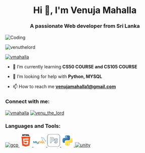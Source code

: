 
<h1 align="center">Hi 👋, I'm Venuja Mahalla</h1>
<h3 align="center">A passionate Web developer from Sri Lanka</h3>
<img align="center" alt="Coding" width="400" src="https://mir-s3-cdn-cf.behance.net/project_modules/hd/06f21a161921919.63cd7887d0a70.gif">

<p align="left"> <img src="https://komarev.com/ghpvc/?username=venuthelord&label=Profile%20views&color=0e75b6&style=flat" alt="venuthelord" /> </p>

<p align="left"> <a href="https://twitter.com/vmahalla" target="blank"><img src="https://img.shields.io/twitter/follow/vmahalla?logo=twitter&style=for-the-badge" alt="vmahalla" /></a> </p>

- 🌱 I’m currently learning **CS50 COURSE and CS105 COURSE**

- 🤝 I’m looking for help with **Python, MYSQL**

- 📫 How to reach me **venujamahalla1@gmail.com**

<h3 align="left">Connect with me:</h3>
<p align="left">
<a href="https://twitter.com/vmahalla" target="blank"><img align="center" src="https://raw.githubusercontent.com/rahuldkjain/github-profile-readme-generator/master/src/images/icons/Social/twitter.svg" alt="vmahalla" height="30" width="40" /></a>
<a href="https://instagram.com/venu_the_lord" target="blank"><img align="center" src="https://raw.githubusercontent.com/rahuldkjain/github-profile-readme-generator/master/src/images/icons/Social/instagram.svg" alt="venu_the_lord" height="30" width="40" /></a>
</p>

<h3 align="left">Languages and Tools:</h3>
<p align="left"> <a href="https://cloud.google.com" target="_blank" rel="noreferrer"> <img src="https://www.vectorlogo.zone/logos/google_cloud/google_cloud-icon.svg" alt="gcp" width="40" height="40"/> </a> <a href="https://www.w3.org/html/" target="_blank" rel="noreferrer"> <img src="https://raw.githubusercontent.com/devicons/devicon/master/icons/html5/html5-original-wordmark.svg" alt="html5" width="40" height="40"/> </a> <a href="https://www.mysql.com/" target="_blank" rel="noreferrer"> <img src="https://raw.githubusercontent.com/devicons/devicon/master/icons/mysql/mysql-original-wordmark.svg" alt="mysql" width="40" height="40"/> </a> <a href="https://www.photoshop.com/en" target="_blank" rel="noreferrer"> <img src="https://raw.githubusercontent.com/devicons/devicon/master/icons/photoshop/photoshop-line.svg" alt="photoshop" width="40" height="40"/> </a> <a href="https://www.python.org" target="_blank" rel="noreferrer"> <img src="https://raw.githubusercontent.com/devicons/devicon/master/icons/python/python-original.svg" alt="python" width="40" height="40"/> </a> <a href="https://unity.com/" target="_blank" rel="noreferrer"> <img src="https://www.vectorlogo.zone/logos/unity3d/unity3d-icon.svg" alt="unity" width="40" height="40"/> </a> </p>



